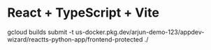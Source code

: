 # React + TypeScript + Vite
gcloud builds submit -t us-docker.pkg.dev/arjun-demo-123/appdev-wizard/reactts-python-app/frontend-protected ./
